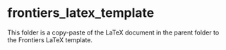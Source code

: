 # frontiers_latex_template

This folder is a copy-paste of the LaTeX document in the parent folder
to the Frontiers LaTeX template.

